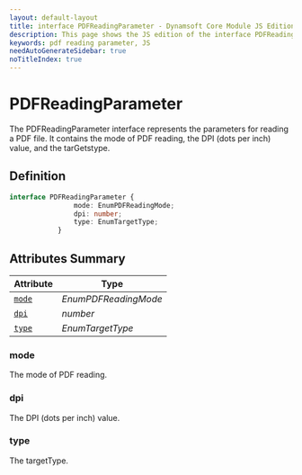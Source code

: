 ```yaml
---
layout: default-layout
title: interface PDFReadingParameter - Dynamsoft Core Module JS Edition API Reference
description: This page shows the JS edition of the interface PDFReadingParameter in Dynamsoft Core Module.
keywords: pdf reading parameter, JS
needAutoGenerateSidebar: true
noTitleIndex: true
---
```


# PDFReadingParameter

The PDFReadingParameter interface represents the parameters for reading a PDF file. It contains the mode of PDF reading, the DPI (dots per inch) value, and the tarGetstype.

## Definition

```typescript
interface PDFReadingParameter {
                mode: EnumPDFReadingMode;
                dpi: number;
                type: EnumTargetType;
            } 
```

## Attributes Summary
  
| Attribute | Type |
|---------- | ---- |
| [`mode`](#mode) | *EnumPDFReadingMode* |
| [`dpi`](#dpi) | *number* |
| [`type`](#type) | *EnumTargetType* |

### mode

The mode of PDF reading.

### dpi

The DPI (dots per inch) value.

### type

The targetType.
